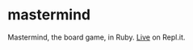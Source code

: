 # mastermind
Mastermind, the board game, in Ruby. [Live](https://repl.it/@btdmaster/mastermind) on Repl.it.
